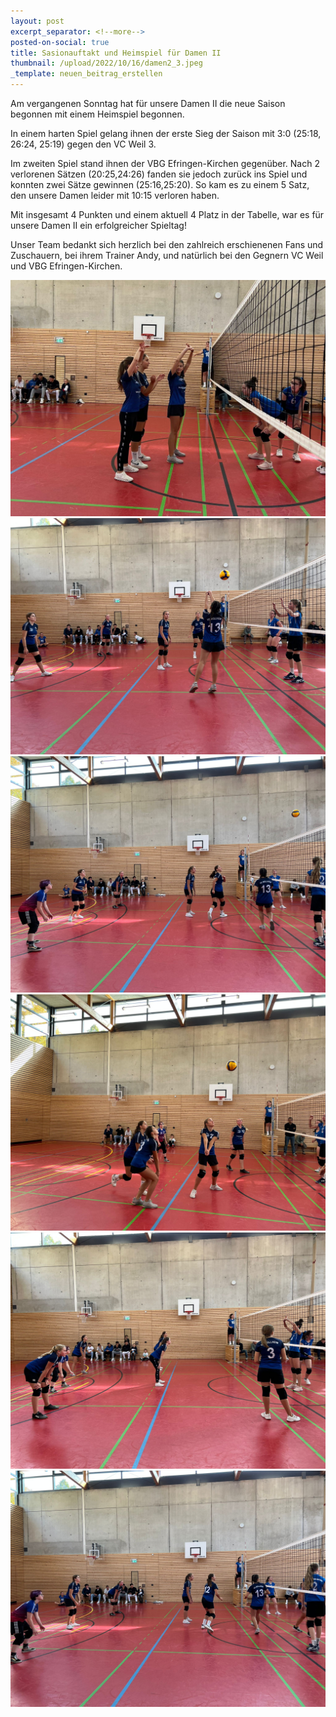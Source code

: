 ```yaml
---
layout: post
excerpt_separator: <!--more-->
posted-on-social: true
title: Sasionauftakt und Heimspiel für Damen II
thumbnail: /upload/2022/10/16/damen2_3.jpeg
_template: neuen_beitrag_erstellen
---
```


Am vergangenen Sonntag hat für unsere Damen II die neue Saison begonnen mit einem Heimspiel begonnen.

In einem harten Spiel gelang ihnen der erste Sieg der Saison mit 3:0 (25:18, 26:24, 25:19) gegen den VC Weil 3.

Im zweiten Spiel stand ihnen der VBG Efringen-Kirchen gegenüber. Nach 2 verlorenen Sätzen (20:25,24:26) fanden sie jedoch zurück ins Spiel und konnten zwei Sätze gewinnen (25:16,25:20). So kam es zu einem 5 Satz, den unsere Damen leider mit 10:15 verloren haben.

Mit insgesamt 4 Punkten und einem aktuell 4 Platz in der Tabelle, war es für unsere Damen II ein erfolgreicher Spieltag!

Unser Team bedankt sich herzlich bei den zahlreich erschienenen Fans und Zuschauern, bei ihrem Trainer Andy, und natürlich bei den Gegnern VC Weil und VBG Efringen-Kirchen.

![](/upload/2022/10/16/damen2_1.jpg)![](/upload/2022/10/16/damen2_2.jpeg)![](/upload/2022/10/16/damen2_4.jpeg)![](/upload/2022/10/16/damen2_5.jpeg)![](/upload/2022/10/16/damen2_6.jpeg)![](/upload/2022/10/16/damen2_7.jpeg)
